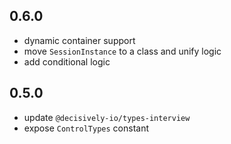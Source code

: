 ## 0.6.0

- dynamic container support
- move `SessionInstance` to a class and unify logic
- add conditional logic

## 0.5.0

- update `@decisively-io/types-interview`
- expose `ControlTypes` constant